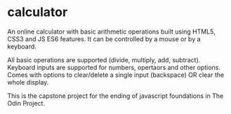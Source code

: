 # calculator

An online calculator with basic arithmetic operations built using HTML5, CSS3 and JS ES6 features. It can be controlled by a mouse or by a keyboard.

All basic operations are supported (divide, multiply, add, subtract).
Keyboard inputs are supported for numbers, opertaors and other options.
Comes with options to clear/delete a single input (backspace) OR clear the whole display.

This is the capstone project for the ending of javascript foundations in The Odin Project.
